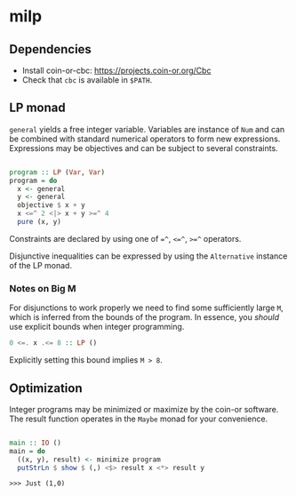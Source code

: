 # milp

## Dependencies

 - Install coin-or-cbc: https://projects.coin-or.org/Cbc
 - Check that `cbc` is available in `$PATH`.


## LP monad

`general` yields a free integer variable. Variables are instance of `Num` and can be combined with standard numerical operators to form new expressions. Expressions may be objectives and can be subject to several constraints.

```haskell

program :: LP (Var, Var)
program = do
  x <- general
  y <- general
  objective $ x + y
  x <=^ 2 <|> x + y >=^ 4
  pure (x, y)

```

Constraints are declared by using one of `=^`, `<=^`, `>=^` operators.

Disjunctive inequalities can be expressed by using the `Alternative` instance of the LP monad.

### Notes on Big M

For disjunctions to work properly we need to find some sufficiently large `M`, which is inferred from the bounds of the program. In essence, you *should* use explicit bounds when integer programming.

```haskell
0 <=. x .<= 8 :: LP ()
```

Explicitly setting this bound implies `M > 8`.


## Optimization

Integer programs may be minimized or maximize by the coin-or software.
The result function operates in the `Maybe` monad for your convenience.

```haskell

main :: IO ()
main = do
  ((x, y), result) <- minimize program
  putStrLn $ show $ (,) <$> result x <*> result y

```

` >>> Just (1,0) `  
